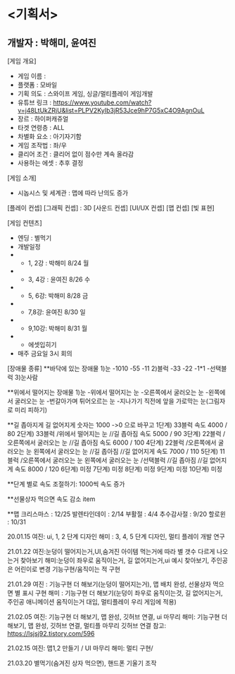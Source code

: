 # <기획서>

## 개발자 : 박해미, 윤여진

[게임 개요]
- 게임 이름 :
- 플랫폼 : 모바일
- 기획 의도 : 스와이프 게임, 싱글/멀티플레이 게임개발
- 유튜브 링크 : https://www.youtube.com/watch?v=j48LtUkZRjU&list=PLPV2KyIb3jR53Jce9hP7G5xC4O9AgnOuL
- 장르 : 하이퍼캐쥬얼
- 타겟 연령층 : ALL
- 차별화 요소 : 아기자기함
- 게임 조작법 : 좌/우
- 클리어 조건 : 클리어 없이 점수만 계속 올라감
- 사용하는 에셋 : 추후 결정

[게임 소개]
- 시놉시스 및 세계관 : 맵에 따라 난의도 증가

[플레이 컨셉]
[그래픽 컨셉] : 3D
[사운드 컨셉]
[UI/UX 컨셉]
[맵 컨셉]
[빛 표현]

[게임 컨텐츠]
- 엔딩 : 별먹기
- 개발일정 
-  - 1, 2강 : 박해미 8/24 월 
-  - 3, 4강 : 윤여진 8/26 수 
-  - 5, 6강: 박해미 8/28 금 
-  - 7,8강: 윤여진 8/30 일 
-  - 9,10강: 박해미 8/31 월 
-  - 에셋입히기
-  매주 금요일 3시 회의


[장애물 종류]
**바닥에 있는 장애물 
1)눈 -1010 -55 -11
2)블럭 -33 -22 -1*1 -선택블럭
3)눈사람

**위에서 떨어지는 장애물
1)눈 
-위에서 떨어지는 눈 
-오른쪽에서 굴러오는 눈 
-왼쪽에서 굴러오는 눈 -번갈아가며 튀어오르는 눈 
-지나가기 직전에 앞을 가로막는 눈(그림자로 미리 피하기)

**길 좁아지게 길 없어지게
숫자는 1000 ->0 으로 바꾸고 
1단계) 33블럭 속도 4000 / 80 
2단계) 33블럭 /위에서 떨어지는 눈 //길 좁아짐 속도 5000 / 90 
3단계) 22블럭 /오른쪽에서 굴러오는 눈 //길 좁아짐 속도 6000 / 100 
4단계) 22블럭 /오른쪽에서 굴러오는 눈 왼쪽에서 굴러오는 눈 //길 좁아짐 //길 없어지게 속도 7000 / 110 
5단계) 11블럭 /오른쪽에서 굴러오는 눈 왼쪽에서 굴러오는 눈 /선택블럭 //길 좁아짐 //길 없어지게 속도 8000 / 120
6단계) 미정 
7단계) 미정 
8단계) 미정 
9단계) 미정 
10단계) 미정

**단계 별로 속도 조절하기: 1000씩 속도 증가

**선물상자 먹으면 속도 감소 item

**맵 
크리스마스 : 12/25 발렌타인데이 : 2/14 부활절 : 4/4 추수감사절 : 9/20 할로윈 : 10/31


20.01.15 
여진: ui, 1, 2 단계 디자인 
해미 : 3, 4, 5 단계 디자인, 멀티 플레이 개발 연구 

21.01.22 
여진:눈덩이 떨어지는거,UI,숨겨진 아이템 먹는거에 따라 별 갯수 다르게 나오는거 찾아보기 
해미:눈덩이 좌우로 움직이는거, 길 없어지는거,ui 예시 찾아보기, 주인공은 어린이로 변경 기능구현/움직이는 적 구현 

21.01.29 
여진 : 기능구현 더 해보기(눈덩이 떨어지는거), 맵 배치 완성, 선물상자 먹으면 별 표시 구현 
해미 : 기능구현 더 해보기(눈덩이 좌우로 움직이는것, 길 없어지는거, 주인공 애니메이션 움직이는거 대입, 멀티플레이 우리 게임에 적용) 

21.02.05 
여진: 기능구현 더 해보기, 맵 완성, 깃허브 연결, ui 마무리 
해미: 기능구현 더 해보기, 맵 완성, 깃허브 연결, 멀티플 마무리 깃허브 연결 참고: https://lsjsj92.tistory.com/596 

21.02.15 
여진: 맵1,2 만들기 / UI 마무리 
해미: 멀티 구현/ 

21.03.20 
별먹기(숨겨진 상자 먹으면), 핸드폰 기울기 조작

